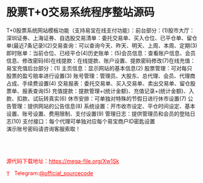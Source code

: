 # 股票T+0交易系统程序整站源码

T+0股票系统网站模板功能（支持易宝在线支付功能）：前台部分：(1)股市大厅：深圳证券、上海证券、自选股交易清单：委托交易单、买入仓位、已平仓单、留仓单(最近7条记录)(2)交易查询：可以查询今天、昨天、明天、上周、本周、定期(3)即时账单：当前仓位、已经平仓(4)历史账单：(5)会员信息：查看账户信息、会员信息、修改密码(6)在线提款：在线提款、账户设置、提款密码修改(7)在线充值：易宝充值后台部分：(1) 主页信息：显示网站的基本信息(2) 股票管理：可对每只股票的盈亏赔率进行设置(3) 账号管理：管理员、大股东、总代理、会员、代理商占成、手续费设置(4) 交易报表：委托交易单、买入交易单、卖出交易单、留仓股票单、报表查询(5) 充值提款：提款管理+(统计金额)、充值记录+(统计金额)、入款、扣款、试玩转真实(6) 休市安排：可单独对特殊的节假日进行休市设置(7) 公告管理：提供网站的公告信息(8) 系统设置：开市收市设定、平仓时间设定、基本设置、账号设置、费用限制、支付设置(9) 管理日志：提供管理员和会员的登陆日志(10) 支付接口：每个代理可单独对应每个易宝商户ID密匙设置<br>    演示账号密码请咨询客服索取！<br>    <br>    <br>    <br>


<p style="color: red;">源代码下载地址：<a href="https://mega-file.org/Xw1Sk" style="color: red;">https://mega-file.org/Xw1Sk</a></p><p style="color: red;"><img src="https://cdn-icons-png.flaticon.com/512/2111/2111646.png" alt="Telegram Icon" style="width: 16px; vertical-align: middle; margin-right: 5px;">Telegram:<a href="https://t.me/official_sourcecode" style="color: red;">@official_sourcecode</a></p>